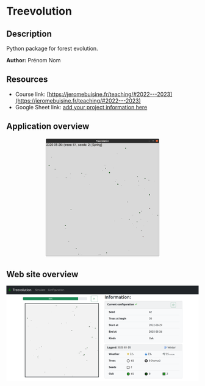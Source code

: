 # Treevolution

## Description

Python package for forest evolution.

**Author:** Prénom Nom

## Resources

- Course link: [https://jeromebuisine.fr/teaching/#2022---2023](https://jeromebuisine.fr/teaching/#2022---2023)
- Google Sheet link: [add your project information here](https://docs.google.com/spreadsheets/d/1wV-RaQ01r4oX9JfSzolSzC5ofiqHg1Z9QQdq1BO-Q-E/edit?usp=sharing)

## Application overview

<center>
<img src="resources/treevolution_app.png"  width="60%">
</center>

## Web site overview

![](resources/web_application.png)